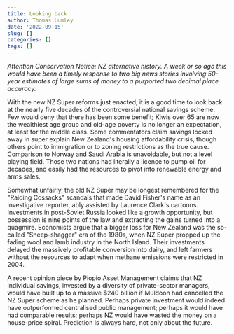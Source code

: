 ```yaml
---
title: Looking back
author: Thomas Lumley
date: '2022-09-15'
slug: []
categories: []
tags: []
---
```


*Attention Conservation Notice: NZ alternative history. A week or so ago this would have been a timely response to two big news stories involving 50-year estimates of large sums of money to a purported two decimal place accuracy.*

With the new NZ Super reforms just enacted, it is a good time to look back at the nearly five decades of the controversial national savings scheme. Few would deny that there has been some benefit; Kiwis over 65 are now the wealthiest age group and old-age poverty is no longer an expectation, at least for the middle class.  Some commentators claim savings locked away in super explain New Zealand's housing affordability crisis, though others point to immigration or to zoning restrictions as the true cause. Comparison to Norway and Saudi Arabia is unavoidable, but not a level playing field.  Those two nations had literally a licence to pump oil for decades, and easily had the resources to pivot into renewable energy and arms sales.

Somewhat unfairly, the old NZ Super may be longest remembered for the "Raiding Cossacks" scandals that made David Fisher's name as an investigative reporter, ably assisted by Laurence Clark's cartoons.  Investments in post-Soviet Russia looked like a growth opportunity, but possession is nine points of the law and extracting the gains turned into a quagmire.  Economists argue that a bigger loss for New Zealand was the so-called "Sheep-shagger" era of the 1980s, when NZ Super propped up the fading wool and lamb industry in the North Island. Their investments delayed the massively profitable conversion into dairy, and left farmers without the resources to adapt when methane emissions were restricted in 2004.

A recent opinion piece by Piopio Asset Management claims that NZ individual savings, invested by a diversity of private-sector managers, would have built up to a massive $240 billion if Muldoon had cancelled the NZ Super scheme as he planned. Perhaps private investment would indeed have outperformed centralised public management; perhaps it would have had comparable results; perhaps NZ would have wasted the money on a house-price spiral. Prediction is always hard, not only about the future.
